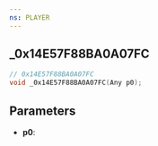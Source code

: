 ```yaml
---
ns: PLAYER
---
```

## _0x14E57F88BA0A07FC

```c
// 0x14E57F88BA0A07FC
void _0x14E57F88BA0A07FC(Any p0);
```

## Parameters
* **p0**:
